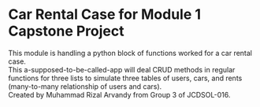 # Car Rental Case for Module 1 Capstone Project

This module is handling a python block of functions worked for a car rental case.\
This a-supposed-to-be-called-app will deal CRUD methods in regular functions for three lists to simulate three tables of users, cars, and rents (many-to-many relationship of users and cars).\
Created by Muhammad Rizal Arvandy from Group 3 of JCDSOL-016.